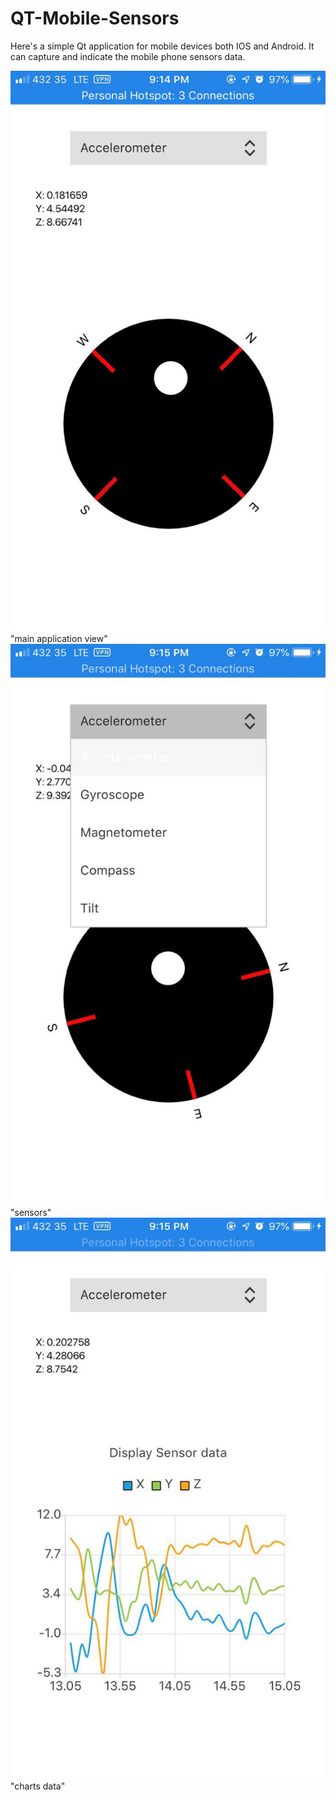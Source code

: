 # QT-Mobile-Sensors
Here's a simple Qt application for mobile devices both IOS and Android. It can capture and indicate the mobile phone sensors data.

![Main Application,main app](./Pictures/a.jpg) "main application view"
![Main Application,main app](./Pictures/b.jpg) "sensors"
![Main Application,main app](./Pictures/c.jpg) "charts data"


